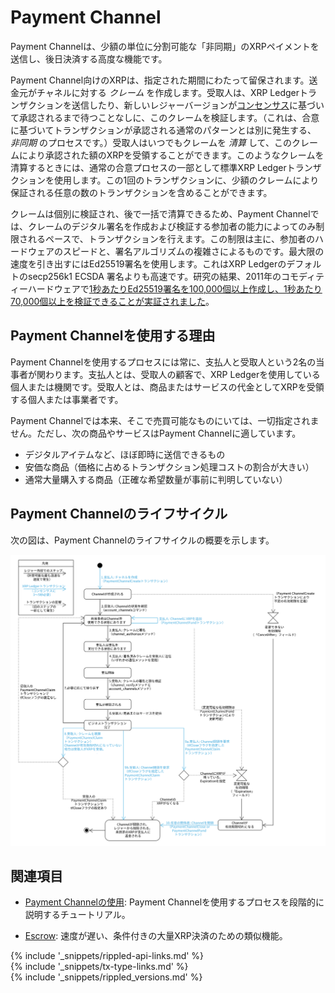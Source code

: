# Payment Channel

Payment Channelは、少額の単位に分割可能な「非同期」のXRPペイメントを送信し、後日決済する高度な機能です。

Payment Channel向けのXRPは、指定された期間にわたって留保されます。送金元がチャネルに対する _クレーム_ を作成します。受取人は、XRP Ledgerトランザクションを送信したり、新しいレジャーバージョンが[コンセンサス](consensus.html)に基づいて承認されるまで待つことなしに、このクレームを検証します。（これは、合意に基づいてトランザクションが承認される通常のパターンとは別に発生する、 _非同期_ のプロセスです。）受取人はいつでもクレームを _清算_ して、このクレームにより承認された額のXRPを受領することができます。このようなクレームを清算するときには、通常の合意プロセスの一部として標準XRP Ledgerトランザクションを使用します。この1回のトランザクションに、少額のクレームにより保証される任意の数のトランザクションを含めることができます。

クレームは個別に検証され、後で一括で清算できるため、Payment Channelでは、クレームのデジタル署名を作成および検証する参加者の能力によってのみ制限されるペースで、トランザクションを行えます。この制限は主に、参加者のハードウェアのスピードと、署名アルゴリズムの複雑さによるものです。最大限の速度を引き出すにはEd25519署名を使用します。これはXRP Ledgerのデフォルトのsecp256k1 ECSDA 署名よりも高速です。研究の結果、2011年のコモディティーハードウェアで[1秒あたりEd25519署名を100,000個以上作成し、1秒あたり70,000個以上を検証できることが実証されました](https://ed25519.cr.yp.to/ed25519-20110926.pdf)。


## Payment Channelを使用する理由

Payment Channelを使用するプロセスには常に、支払人と受取人という2名の当事者が関わります。支払人とは、受取人の顧客で、XRP Ledgerを使用している個人または機関です。受取人とは、商品またはサービスの代金としてXRPを受領する個人または事業者です。

Payment Channelでは本来、そこで売買可能なものにいては、一切指定されません。ただし、次の商品やサービスはPayment Channelに適しています。

- デジタルアイテムなど、ほぼ即時に送信できるもの
- 安価な商品（価格に占めるトランザクション処理コストの割合が大きい）
- 通常大量購入する商品（正確な希望数量が事前に判明していない）


## Payment Channelのライフサイクル

次の図は、Payment Channelのライフサイクルの概要を示します。

[![Payment Channelフローチャート](img/paychan-flow.ja.png)](img/paychan-flow.ja.png)


## 関連項目

- [Payment Channelの使用](use-payment-channels.html): Payment Channelを使用するプロセスを段階的に説明するチュートリアル。

- [Escrow](escrow.html): 速度が遅い、条件付きの大量XRP決済のための類似機能。

<!--{# common link defs #}-->
{% include '_snippets/rippled-api-links.md' %}			
{% include '_snippets/tx-type-links.md' %}			
{% include '_snippets/rippled_versions.md' %}
